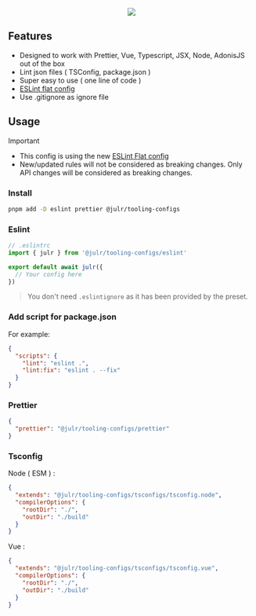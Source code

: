 <p align="center">
  <img src="https://user-images.githubusercontent.com/8337858/194765812-05e19fc8-3820-45c5-8d02-fd838d303200.png">
</p>

## Features

- Designed to work with Prettier, Vue, Typescript, JSX, Node, AdonisJS out of the box
- Lint json files ( TSConfig, package.json )
- Super easy to use ( one line of code )
- [ESLint flat config](https://eslint.org/docs/latest/use/configure/configuration-files-new)
- Use .gitignore as ignore file

## Usage

> [!IMPORTANT]
> - This config is using the new [ESLint Flat config](https://eslint.org/docs/latest/use/configure/configuration-files-new)
> - New/updated rules will not be considered as breaking changes. Only API changes will be considered as breaking changes.

### Install

```bash
pnpm add -D eslint prettier @julr/tooling-configs
```

### Eslint

```ts
// .eslintrc
import { julr } from '@julr/tooling-configs/eslint'

export default await julr({
  // Your config here
})
```

> You don't need `.eslintignore` as it has been provided by the preset.

### Add script for package.json

For example:

```json
{
  "scripts": {
    "lint": "eslint .",
    "lint:fix": "eslint . --fix"
  }
}
```

### Prettier

```json
{
  "prettier": "@julr/tooling-configs/prettier"
}
```

### Tsconfig

Node ( ESM ) : 

```json
{
  "extends": "@julr/tooling-configs/tsconfigs/tsconfig.node",
  "compilerOptions": {
    "rootDir": "./",
    "outDir": "./build"
  }
}
```

Vue : 
```json
{
  "extends": "@julr/tooling-configs/tsconfigs/tsconfig.vue",
  "compilerOptions": {
    "rootDir": "./",
    "outDir": "./build"
  }
}
```

